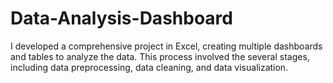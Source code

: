 # Data-Analysis-Dashboard
I developed a comprehensive project in Excel, creating multiple dashboards and tables to analyze the data. This process involved the several stages, including data preprocessing, data cleaning, and data visualization.
